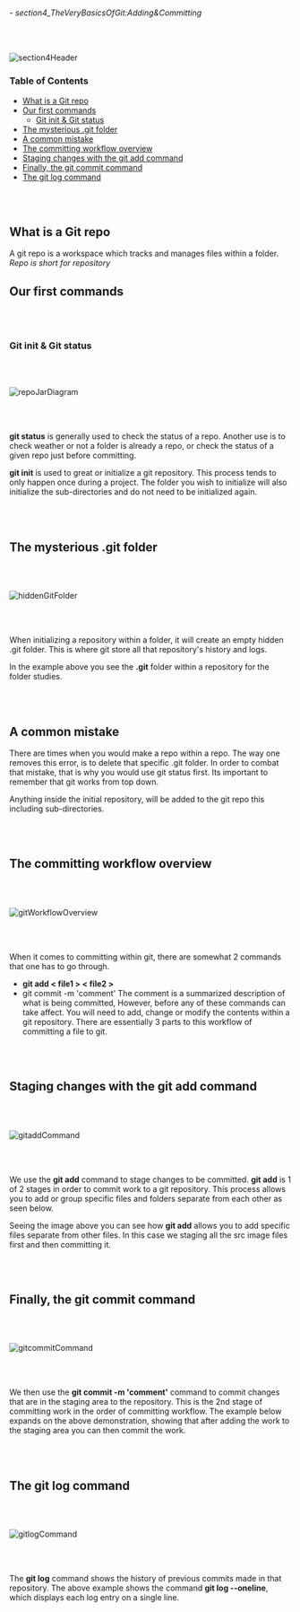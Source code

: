 ###### - section4_TheVeryBasicsOfGit:Adding&Committing

<br>

<!--
Section Header
-->

![section4Header](../src/doc/section04Header.png 'Section4 Header')

<!--
Table of Contents 
-->

### **Table of Contents**

+ [What is a Git repo](#what-is-a-git-repo)
+ [Our first commands](#our-first-commands)
    - [Git init & Git status](#git-init--git-status)
+ [The mysterious .git folder](#the-mysterious-git-folder)
+ [A common mistake](#a-common-mistake)
+ [The committing workflow overview](#the-committing-workflow-overview)
+ [Staging changes with the git add command](#staging-changes-with-the-git-add-command)
+ [Finally, the git commit command](#finally-the-git-commit-command)
+ [The git log command](#the-git-log-command)

<br>
<br>

<!--
Start of Document
-->

## **What is a Git repo**

A git repo is a workspace which tracks and manages files within a folder. _Repo is short for repository_ 

## **Our first commands**

<br>
<br>

### **Git init & Git status**

<br>
<br>

![repoJarDiagram](../src/repoJarDiagram.png 'Diagram illustrating a git repository')

<br>
<br>

**git status** is generally used to check the status of a repo. Another use is to check weather or not a folder is already a repo, or check the status of a given repo just before committing.

**git init** is used to great or initialize a git repository. This process tends to only happen once during a project. The folder you wish to initialize will also initialize the sub-directories and do not need to be initialized again.

<br>
<br>

## **The mysterious .git folder**

<br>
<br>

![hiddenGitFolder](../src/hiddenGitFolder.png 'Illustrating the .git folder within a git repo')

<br>
<br>

When initializing a repository within a folder, it will create an empty hidden .git folder. This is where git store all that repository's history and logs.

In the example above you see the **.git** folder within a repository for the folder studies.

<br>
<br>

## **A common mistake**

There are times when you would make a repo within a repo. The way one removes this error, is to delete that specific .git folder. In order to combat that mistake, that is why you would use git status first. Its important to remember that git works from top down.

Anything inside the initial repository, will be added to the git repo this including sub-directories.

<br>
<br>

## **The committing workflow overview**

<br>
<br>

![gitWorkflowOverview](../src/gitWorkflowOverview.png 'Illustration showing the git workflow of committing a file')

<br>
<br>

When it comes to committing within git, there are somewhat 2 commands that one has to go through.
* **git add < file1 > < file2 >**
* git commit -m 'comment'
The comment is a summarized description of what is being committed, However, before any of these commands can take affect. You will need to add, change or modify the contents within a git repository. There are essentially 3 parts to this workflow of committing a file to git.

<br>
<br>

## **Staging changes with the git add command**

<br>
<br>

![gitaddCommand](../src/gitaddCommand.png 'Example of a git add command')

<br>
<br>

We use the **git add** command to stage changes to be committed. **git add** is 1 of 2 stages in order to commit work to a git repository. This process allows you to add or group specific files and folders separate from each other as seen below.

Seeing the image above you can see how **git add** allows you to add specific files separate from other files. In this case we staging all the src image files first and then committing it.

<br>
<br>

## **Finally, the git commit command**

<br>
<br>

![gitcommitCommand](../src/gitcommitCommand.png 'Example of a git commit command')

<br>
<br>

We then use the **git commit -m 'comment'** command to commit changes that are in the staging area to the repository. This is the 2nd stage of committing work in the order of committing workflow. The example below expands on the above demonstration, showing that after adding the work to the staging area you can then commit the work.

<br>
<br>

## **The git log command**

<br>
<br>

![gitlogCommand](../src/gitlogCommand.png 'Example of the git log command')

<br>
<br>

The **git log** command shows the history of previous commits made in that repository. The above example shows the command **git log --oneline**, which displays each log entry on a single line.

<br>
<br>

<!--
End of Document
-->